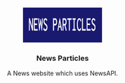 <!-- PROJECT LOGO -->
<br />
<div align="center">
  <a href="https://github.com/othneildrew/Best-README-Template">
    <img src="./src/img/logo.PNG" alt="Logo" width="180" height="80">
  </a>

  <h3 align="center">News Particles</h3>

  <p align="center">
    A News website which uses NewsAPI.
  </p>
</div>
